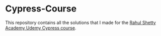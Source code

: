 # Cypress-Course

This repository contains all the solutions that I made for the [Rahul Shetty Academy Udemy Cypress course](https://www.udemy.com/course/cypress-tutorial/).

